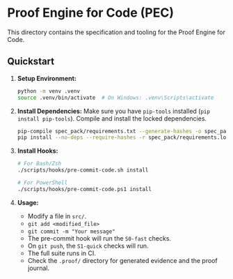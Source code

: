 # Proof Engine for Code (PEC)

This directory contains the specification and tooling for the Proof Engine for Code.

## Quickstart

1.  **Setup Environment:**
    ```bash
    python -m venv .venv
    source .venv/bin/activate  # On Windows: .venv\Scripts\activate
    ```

2.  **Install Dependencies:**
    Make sure you have `pip-tools` installed (`pip install pip-tools`).
    Compile and install the locked dependencies.
    ```bash
    pip-compile spec_pack/requirements.txt --generate-hashes -o spec_pack/requirements.lock.txt
    pip install --no-deps --require-hashes -r spec_pack/requirements.lock.txt
    ```

3.  **Install Hooks:**
    ```bash
    # For Bash/Zsh
    ./scripts/hooks/pre-commit-code.sh install

    # For PowerShell
    ./scripts/hooks/pre-commit-code.ps1 install
    ```

4.  **Usage:**
    -   Modify a file in `src/`.
    -   `git add <modified_file>`
    -   `git commit -m "Your message"`
    -   The pre-commit hook will run the `S0-fast` checks.
    -   On `git push`, the `S1-quick` checks will run.
    -   The full suite runs in CI.
    -   Check the `.proof/` directory for generated evidence and the proof journal.
